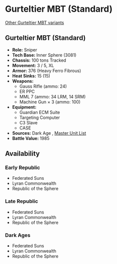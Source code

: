 # Gurteltier MBT (Standard) 

[Other Gurteltier MBT variants](../gurteltier_mbt.md) 

## Gurteltier MBT (Standard) 

- **Role:** Sniper 
- **Tech Base:** Inner Sphere (3081) 
- **Chassis:** 100 tons Tracked 
- **Movement:** 3 / 5, XL 
- **Armor:** 376 (Heavy Ferro Fibrous) 
- **Heat Sinks:** 15 (15) 
- **Weapons:** 
  - Gauss Rifle (ammo: 24) 
  - ER PPC 
  - MML 7 (ammo: 34 LRM, 14 SRM) 
  - Machine Gun × 3 (ammo: 100) 
- **Equipment:** 
  - Guardian ECM Suite 
  - Targeting Computer 
  - C3 Slave 
  - CASE 
- **Sources:** Dark Age , [Master Unit List](http://masterunitlist.info/Unit/Details/4256/gurteltier-mbt-standard) 
- **Battle Value:** 1985 

## Availability 

### Early Republic 

- Federated Suns 
- Lyran Commonwealth 
- Republic of the Sphere 

### Late Republic 

- Federated Suns 
- Lyran Commonwealth 
- Republic of the Sphere 

### Dark Ages 

- Federated Suns 
- Lyran Commonwealth 
- Republic of the Sphere 

